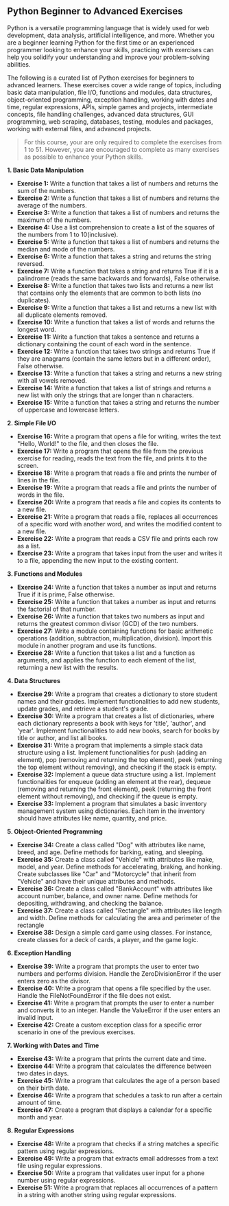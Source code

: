 ## Python Beginner to Advanced Exercises

Python is a versatile programming language that is widely used for web development, data analysis, artificial intelligence, and more. Whether you are a beginner learning Python for the first time or an experienced programmer looking to enhance your skills, practicing with exercises can help you solidify your understanding and improve your problem-solving abilities.

The following is a curated list of Python exercises for beginners to advanced learners. These exercises cover a wide range of topics, including basic data manipulation, file I/O, functions and modules, data structures, object-oriented programming, exception handling, working with dates and time, regular expressions, APIs, simple games and projects, intermediate concepts, file handling challenges, advanced data structures, GUI programming, web scraping, databases, testing, modules and packages, working with external files, and advanced projects.


> For this course, your are only required to complete the exercises from 1 to 51. However, you are encouraged to complete as many exercises as possible to enhance your Python skills.

**1. Basic Data Manipulation**

* **Exercise 1:** Write a function that takes a list of numbers and returns the sum of the numbers.
* **Exercise 2:** Write a function that takes a list of numbers and returns the average of the numbers.
* **Exercise 3:** Write a function that takes a list of numbers and returns the maximum of the numbers.
* **Exercise 4:** Use a list comprehension to create a list of the squares of the numbers from 1 to 10(inclusive).
* **Exercise 5:** Write a function that takes a list of numbers and returns the median and mode of the numbers.
* **Exercise 6:** Write a function that takes a string and returns the string reversed.
* **Exercise 7:** Write a function that takes a string and returns True if it is a palindrome (reads the same backwards and forwards), False otherwise.
* **Exercise 8:** Write a function that takes two lists and returns a new list that contains only the elements that are common to both lists (no duplicates).
* **Exercise 9:** Write a function that takes a list and returns a new list with all duplicate elements removed.
* **Exercise 10:** Write a function that takes a list of words and returns the longest word. 
* **Exercise 11:** Write a function that takes a sentence and returns a dictionary containing the count of each word in the sentence.
* **Exercise 12:** Write a function that takes two strings and returns True if they are anagrams (contain the same letters but in a different order), False otherwise.
* **Exercise 13:** Write a function that takes a string and returns a new string with all vowels removed.
* **Exercise 14:** Write a function that takes a list of strings and returns a new list with only the strings that are longer than n characters.
* **Exercise 15:** Write a function that takes a string and returns the number of uppercase and lowercase letters.

**2. Simple File I/O**

* **Exercise 16:** Write a program that opens a file for writing, writes the text "Hello, World!" to the file, and then closes the file.
* **Exercise 17:** Write a program that opens the file from the previous exercise for reading, reads the text from the file, and prints it to the screen.
* **Exercise 18:** Write a program that reads a file and prints the number of lines in the file.
* **Exercise 19:** Write a program that reads a file and prints the number of words in the file.
* **Exercise 20:** Write a program that reads a file and copies its contents to a new file.
* **Exercise 21:** Write a program that reads a file, replaces all occurrences of a specific word with another word, and writes the modified content to a new file.
* **Exercise 22:** Write a program that reads a CSV file and prints each row as a list.
* **Exercise 23:** Write a program that takes input from the user and writes it to a file, appending the new input to the existing content.

**3. Functions and Modules**

* **Exercise 24:** Write a function that takes a number as input and returns True if it is prime, False otherwise.
* **Exercise 25:** Write a function that takes a number as input and returns the factorial of that number.
* **Exercise 26:** Write a function that takes two numbers as input and returns the greatest common divisor (GCD) of the two numbers.
* **Exercise 27:** Write a module containing functions for basic arithmetic operations (addition, subtraction, multiplication, division). Import this module in another program and use its functions.
* **Exercise 28:** Write a function that takes a list and a function as arguments, and applies the function to each element of the list, returning a new list with the results.

**4. Data Structures**

* **Exercise 29:** Write a program that creates a dictionary to store student names and their grades. Implement functionalities to add new students, update grades, and retrieve a student's grade.
* **Exercise 30:** Write a program that creates a list of dictionaries, where each dictionary represents a book with keys for 'title', 'author', and 'year'. Implement functionalities to add new books, search for books by title or author, and list all books.
* **Exercise 31:** Write a program that implements a simple stack data structure using a list. Implement functionalities for push (adding an element), pop (removing and returning the top element), peek (returning the top element without removing), and checking if the stack is empty.
* **Exercise 32:**  Implement a queue data structure using a list. Implement functionalities for enqueue (adding an element at the rear), dequeue (removing and returning the front element), peek (returning the front element without removing), and checking if the queue is empty.
* **Exercise 33:** Implement a program that simulates a basic inventory management system using dictionaries. Each item in the inventory should have attributes like name, quantity, and price. 

**5. Object-Oriented Programming**

* **Exercise 34:** Create a class called "Dog" with attributes like name, breed, and age. Define methods for barking, eating, and sleeping.
* **Exercise 35:** Create a class called "Vehicle" with attributes like make, model, and year. Define methods for accelerating, braking, and honking. Create subclasses like "Car" and "Motorcycle" that inherit from "Vehicle" and have their unique attributes and methods.
* **Exercise 36:** Create a class called "BankAccount" with attributes like account number, balance, and owner name. Define methods for depositing, withdrawing, and checking the balance.
* **Exercise 37:** Create a class called "Rectangle" with attributes like length and width. Define methods for calculating the area and perimeter of the rectangle 
* **Exercise 38:** Design a simple card game using classes. For instance, create classes for a deck of cards, a player, and the game logic.

**6. Exception Handling**

* **Exercise 39:** Write a program that prompts the user to enter two numbers and performs division. Handle the ZeroDivisionError if the user enters zero as the divisor.
* **Exercise 40:** Write a program that opens a file specified by the user. Handle the FileNotFoundError if the file does not exist.
* **Exercise 41:** Write a program that prompts the user to enter a number and converts it to an integer. Handle the ValueError if the user enters an invalid input.
* **Exercise 42:** Create a custom exception class for a specific error scenario in one of the previous exercises.

**7. Working with Dates and Time**

* **Exercise 43:** Write a program that prints the current date and time.
* **Exercise 44:** Write a program that calculates the difference between two dates in days.
* **Exercise 45:** Write a program that calculates the age of a person based on their birth date.
* **Exercise 46:** Write a program that schedules a task to run after a certain amount of time.
* **Exercise 47:** Create a program that displays a calendar for a specific month and year.

**8. Regular Expressions**

* **Exercise 48:** Write a program that checks if a string matches a specific pattern using regular expressions.
* **Exercise 49:** Write a program that extracts email addresses from a text file using regular expressions.
* **Exercise 50:** Write a program that validates user input for a phone number using regular expressions.
* **Exercise 51:** Write a program that replaces all occurrences of a pattern in a string with another string using regular expressions.

